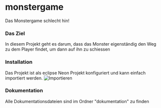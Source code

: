 # monstergame
Das Monstergame schlecht hin!

### Das Ziel
In diesem Projekt geht es darum, dass das Monster eigenständig den Weg zu dem Player findet, um dann auf ihn zu schiessen

### Installation
Das Projekt ist als eclipse Neon Projekt konfiguriert und kann einfach importiert werden.
![Importieren](https://github.com/TheFehr/monstergame/raw/master/dokumentation/import_projekt.png "Unter File Open Projekt from File System wählen")

### Dokumentation
Alle Dokumentationsdateien sind im Ordner "dokumentation" zu finden
